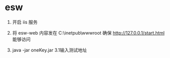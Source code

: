 # esw


1. 开启 iis 服务

2. 将 esw-web 内容发在 C:\inetpub\wwwroot
确保 http://127.0.0.1/start.html 能够访问

3. java -jar oneKey.jar
	3.1输入测试地址
